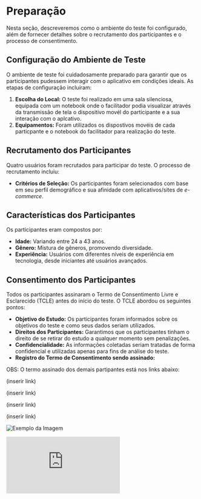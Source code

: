 # Preparação

Nesta seção, descreveremos como o ambiente do teste foi configurado, além de fornecer detalhes sobre o recrutamento dos participantes e o processo de consentimento.

## Configuração do Ambiente de Teste

O ambiente de teste foi cuidadosamente preparado para garantir que os participantes pudessem interagir com o aplicativo em condições ideais. As etapas de configuração incluíram:

1. **Escolha do Local:** O teste foi realizado em uma sala silenciosa, equipada com um notebook onde o facilitador podia visualizar através da transmissão de tela o dispositivo movél do participante e a sua interação com o aplcativo.
2. **Equipamentos:** Foram utilizados os dispostivos movéis de cada particpante e o notebook do facilitador para realização do teste. 
   
## Recrutamento dos Participantes

Quatro usuários foram recrutados para participar do teste. O processo de recrutamento incluiu:

- **Critérios de Seleção:** Os participantes foram selecionados com base em seu perfil demográfico e sua afinidade com aplicativos/sites de *e-commerce*.

## Características dos Participantes

Os participantes eram compostos por:

- **Idade:** Variando entre 24 a 43 anos.
- **Gênero:** Mistura de gêneros, promovendo diversidade.
- **Experiência:** Usuários com diferentes níveis de experiência em tecnologia, desde iniciantes até usuários avançados.

## Consentimento dos Participantes

Todos os participantes assinaram o Termo de Consentimento Livre e Esclarecido (TCLE) antes do início do teste. O TCLE abordou os seguintes pontos:

- **Objetivo do Estudo:** Os participantes foram informados sobre os objetivos do teste e como seus dados seriam utilizados.
- **Direitos dos Participantes:** Garantimos que os participantes tinham o direito de se retirar do estudo a qualquer momento sem penalizações.
- **Confidencialidade:** As informações coletadas seriam tratadas de forma confidencial e utilizadas apenas para fins de análise do teste.
- **Registro do Termo de Consentimento sendo assinado:**

OBS: O termo assinado dos demais partipantes está nos links abaixo:

(inserir link)

(inserir link)

(inserir link)

(inserir link)
   
  

  <img src="https://i.postimg.cc/vH7tmTyG/Whats-App-Image-2024-10-16-at-11-49-27.jpg" alt= "Exemplo da Imagem" width="200"> 


![Exemplo do Termo de Consentimento](https://github.com/helo-xssw/previa2/blob/main/TCLE%20-%20Modelo.pdf)


